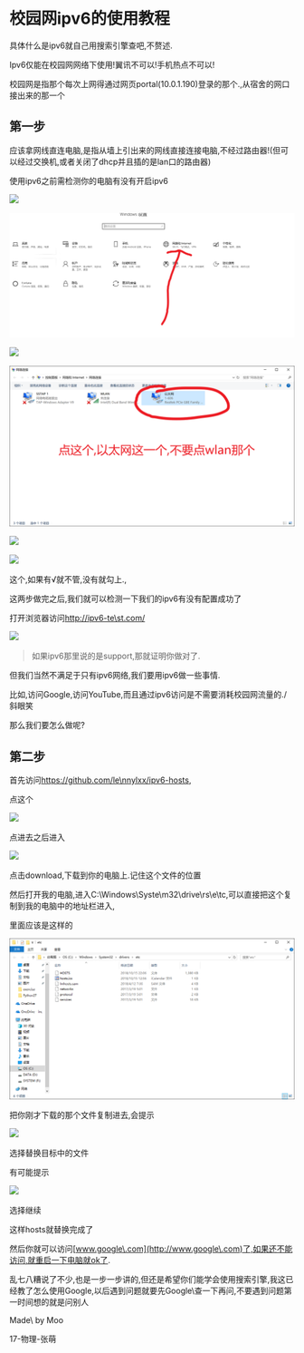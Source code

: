 校园网ipv6的使用教程
====================

具体什么是ipv6就自己用搜索引擎查吧,不赘述.

Ipv6仅能在校园网网络下使用!翼讯不可以!手机热点不可以!

校园网是指那个每次上网得通过网页portal(10.0.1.190)登录的那个.,从宿舍的网口接出来的那一个

**第一步**
----------

应该拿网线直连电脑,是指从墙上引出来的网线直接连接电脑,不经过路由器!(但可以经过交换机,或者关闭了dhcp并且插的是lan口的路由器)

使用ipv6之前需检测你的电脑有没有开启ipv6

![](Image\校园网ipv6\e\40e\4d64398684e\f092117cd0add98f2.png)

![](Image\校园网ipv6\a1b2bd1c3495a98792d0880f33f67895.png)

![](Image\校园网ipv6\c54c0ffba366d2ffdfb34ce\a9a3dfb3e\.png)

![](Image\校园网ipv6\baf2fb8495faf3695526da38726ad676.png)

![](Image\校园网ipv6\507e\0fe\f24d330a07e\78f4cdf02590cd.png)

![](Image\校园网ipv6\a0a6b13be\e\af9d39c4659689a1b2a728.png)

这个,如果有√就不管,没有就勾上.,

这两步做完之后,我们就可以检测一下我们的ipv6有没有配置成功了

打开浏览器访问<http://ipv6-te\st.com/>

![](Image\校园网ipv6\3f27a9dc200b4b5e\3c06822cb1fd6023.png)

>   如果ipv6那里说的是support,那就证明你做对了.

但我们当然不满足于只有ipv6网络,我们要用ipv6做一些事情.

比如,访问Google\,访问YouTube\,而且通过ipv6访问是不需要消耗校园网流量的./斜眼笑

那么我们要怎么做呢?

**第二步**
----------

首先访问<https://github.com/le\nnylxx/ipv6-hosts>,

点这个

![](Image\校园网ipv6\cbfa36df625b242b735e\e\aab09c02534.png)

点进去之后进入

![](Image\校园网ipv6\caa62e\4f3e\4a16e\b09b121c74f284320.png)

点击download,下载到你的电脑上.记住这个文件的位置

然后打开我的电脑,进入C:\\Windows\\Syste\m32\\drive\rs\\e\tc,可以直接把这个复制到我的电脑中的地址栏进入,

里面应该是这样的

![](Image\校园网ipv6\0405c442fa2574f4ca4434d0f680fc45.png)

把你刚才下载的那个文件复制进去,会提示

![](Image\校园网ipv6\19f6341d0d8cd5238aa63e\0148ce\bf47.png)

选择替换目标中的文件

有可能提示

![](Image\校园网ipv6\ce\642ab31044bae\7a0e\1ce\dca8027da3.png)

选择继续

这样hosts就替换完成了

然后你就可以访问[www.google\.com](http://www.google\.com)了,如果还不能访问,就重启一下电脑就ok了.

乱七八糟说了不少,也是一步一步讲的,但还是希望你们能学会使用搜索引擎,我这已经教了怎么使用Google\,以后遇到问题就要先Google\查一下再问,不要遇到问题第一时间想的就是问别人

Made\ by Moo

17-物理-张萌
